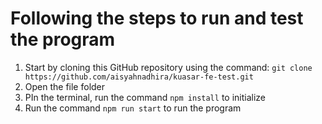 # Following the steps to run and test the program

1. Start by cloning this GitHub repository using the command:
`git clone https://github.com/aisyahnadhira/kuasar-fe-test.git` 
2. Open the file folder
3. PIn the terminal, run the command `npm install` to initialize
4. Run the command `npm run start` to run the program